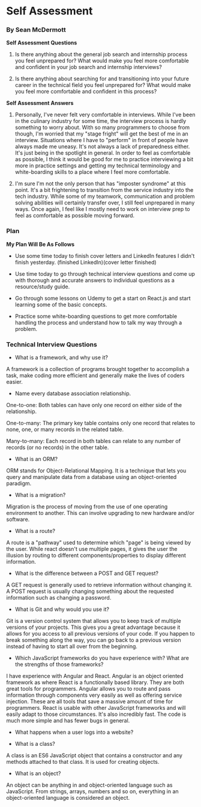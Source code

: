 # Self Assessment

### By Sean McDermott

**Self Assessment Questions**

1. Is there anything about the general job search and internship process you feel unprepared for? What would make you feel more comfortable and confident in your job search and internship interviews?

2. Is there anything about searching for and transitioning into your future career in the technical field you feel unprepared for? What would make you feel more comfortable and confident in this process?

**Self Assessment Answers**

1. Personally, I've never felt very comfortable in interviews. While I've been in the culinary industry for some time, the interview process is hardly something to worry about. With so many programmers to choose from though, I'm worried that my "stage fright" will get the best of me in an interview. Situations where I have to "perform" in front of people have always made me uneasy. It's not always a lack of preparedness either. It's just being in the spotlight in general. In order to feel as comfortable as possible, I think it would be good for me to practice interviewing a bit more in practice settings and getting my technical terminology and white-boarding skills to a place where I feel more comfortable.

2. I'm sure I'm not the only person that has "imposter syndrome" at this point. It's a bit frightening to transition from the service industry into the tech industry. While some of my teamwork, communication and problem solving abilities will certainly transfer over, I still feel unprepared in many ways. Once again, I feel like I mostly need to work on interview prep to feel as comfortable as possible moving forward.

### Plan

**My Plan Will Be As Follows**

* Use some time today to finish cover letters and LinkedIn features I didn't finish yesterday.
(finished LinkedIn)(cover letter finished)

* Use time today to go through technical interview questions and come up with thorough and accurate answers to individual questions as a resource/study guide.

* Go through some lessons on Udemy to get a start on React.js and start learning some of the basic concepts.

* Practice some white-boarding questions to get more comfortable handling the process and understand how to talk my way through a problem.

### Technical Interview Questions

* What is a framework, and why use it?

A framework is a collection of programs brought together to accomplish a task, make coding more efficient and generally make the lives of coders easier.

* Name every database association relationship.

One-to-one: Both tables can have only one record on either side of the relationship.

One-to-many: The primary key table contains only one record that relates to none, one, or many records in the related table.

Many-to-many: Each record in both tables can relate to any number of records (or no records) in the other table.

* What is an ORM?

ORM stands for Object-Relational Mapping. It is a technique that lets you query and manipulate data from a database using an object-oriented paradigm.

* What is a migration?

Migration is the process of moving from the use of one operating environment to another. This can involve upgrading to new hardware and/or software.

* What is a route?

A route is a "pathway" used to determine which "page" is being viewed by the user. While react doesn't use multiple pages, it gives the user the illusion by routing to different components/properties to display different information.

* What is the difference between a POST and GET request?

A GET request is generally used to retrieve information without changing it. A POST request is usually changing something about the requested information such as changing a password.

* What is Git and why would you use it?

Git is a version control system that allows you to keep track of multiple versions of your projects. This gives you a great advantage because it allows for you access to all previous versions of your code. If you happen to break something along the way, you can go back to a previous version instead of having to start all over from the beginning.

* Which JavaScript frameworks do you have experience with? What are the strengths of those frameworks?

I have experience with Angular and React. Angular is an object oriented framework as where React is a functionally based library. They are both great tools for programmers. Angular allows you to route and pass information through components very easily as well as offering service injection. These are all tools that save a massive amount of time for programmers. React is usable with other JavaScript frameworks and will easily adapt to those circumstances. It's also incredibly fast. The code is much more simple and has fewer bugs in general.

* What happens when a user logs into a website?

* What is a class?

A class is an ES6 JavaScript object that contains a constructor and any methods attached to that class. It is used for creating objects.

* What is an object?

An object can be anything in and object-oriented language such as JavaScript. From strings, arrays, numbers and so on, everything in an object-oriented language is considered an object.
